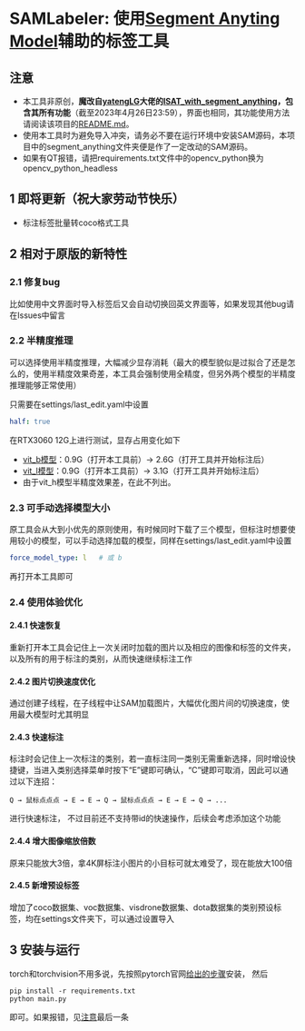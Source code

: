 # SAMLabeler: 使用[Segment Anyting Model](https://github.com/facebookresearch/segment-anything)辅助的标签工具

## 注意
- 本工具非原创，**魔改自[yatengLG](https://github.com/yatengLG)大佬的[ISAT_with_segment_anything](https://github.com/yatengLG/ISAT_with_segment_anything)，包含其所有功能**（截至2023年4月26日23:59），界面也相同，其功能使用方法请阅读该项目的[README.md](https://github.com/yatengLG/ISAT_with_segment_anything/blob/master/README.md)。
- 使用本工具时为避免导入冲突，请务必不要在运行环境中安装SAM源码，本项目中的segment_anything文件夹便是作了一定改动的SAM源码。
- 如果有QT报错，请把requirements.txt文件中的opencv_python换为opencv_python_headless

## 1 即将更新（祝大家劳动节快乐）

- 标注标签批量转coco格式工具

## 2 相对于原版的新特性

### 2.1 修复bug

比如使用中文界面时导入标签后又会自动切换回英文界面等，如果发现其他bug请在Issues中留言

### 2.2 半精度推理
可以选择使用半精度推理，大幅减少显存消耗（最大的模型貌似是过拟合了还是怎么的，使用半精度效果奇差，本工具会强制使用全精度，但另外两个模型的半精度推理能够正常使用）

只需要在settings/last_edit.yaml中设置
```yaml
half: true
```

在RTX3060 12G上进行测试，显存占用变化如下

- [vit_b模型](https://dl.fbaipublicfiles.com/segment_anything/sam_vit_b_01ec64.pth)：0.9G（打开本工具前）→ 2.6G（打开工具并开始标注后）
- [vit_l模型](https://dl.fbaipublicfiles.com/segment_anything/sam_vit_l_0b3195.pth)：0.9G（打开本工具前）→ 3.1G（打开工具并开始标注后）
- 由于vit_h模型半精度效果差，在此不列出。

### 2.3 可手动选择模型大小

原工具会从大到小优先的原则使用，有时候同时下载了三个模型，但标注时想要使用较小的模型，可以手动选择加载的模型，同样在settings/last_edit.yaml中设置
```yaml
force_model_type: l   # 或 b
```
再打开本工具即可

### 2.4 使用体验优化

#### 2.4.1 快速恢复
重新打开本工具会记住上一次关闭时加载的图片以及相应的图像和标签的文件夹，以及所有的用于标注的类别，从而快速继续标注工作

#### 2.4.2 图片切换速度优化

通过创建子线程，在子线程中让SAM加载图片，大幅优化图片间的切换速度，使用最大模型时尤其明显

#### 2.4.3 快速标注

标注时会记住上一次标注的类别，若一直标注同一类别无需重新选择，同时增设快捷键，当进入类别选择菜单时按下“E”键即可确认，“C”键即可取消，因此可以通过以下连招：
```
Q → 鼠标点点点 → E → E → Q → 鼠标点点点 → E → E → Q → ...
```
进行快速标注， 不过目前还不支持带id的快速操作，后续会考虑添加这个功能

#### 2.4.4 增大图像缩放倍数

原来只能放大3倍，拿4K屏标注小图片的小目标可就太难受了，现在能放大100倍

#### 2.4.5 新增预设标签

增加了coco数据集、voc数据集、visdrone数据集、dota数据集的类别预设标签，均在settings文件夹下，可以通过设置导入



## 3 安装与运行

torch和torchvision不用多说，先按照pytorch官网[给出的步骤](https://pytorch.org/get-started/previous-versions/)安装， 然后
```
pip install -r requirements.txt
python main.py
```
即可。如果报错，见[注意](#注意)最后一条



